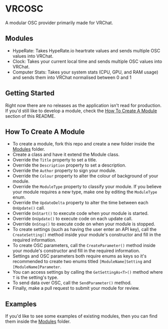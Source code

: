 # VRCOSC
A modular OSC provider primarily made for VRChat.

## Modules
- HypeRate: Takes HypeRate.io heartrate values and sends multiple OSC values into VRChat.
- Clock: Takes your current local time and sends multiple OSC values into VRChat.
- Computer Stats: Takes your system stats (CPU, GPU, and RAM usage) and sends them into VRChat normalised between 0 and 1

## Getting Started
Right now there are no releases as the application isn't read for production. If you'd still like to develop a module, check the [How To Create A Module](https://github.com/VolcanicArts/VRCOSC#how-to-create-a-module) section of this README.

## How To Create A Module
- To create a module, fork this repo and create a new folder inside the [Modules](https://github.com/VolcanicArts/VRCOSC/tree/master/VRCOSC.Game/Modules/Modules) folder.
- Create a class and have it extend the Module class.
- Override the `Title` property to set a title.
- Override the `Description` property to set a description.
- Override the `Author` property to sign your module.
- Override the `Colour` property to alter the colour of background of your module.
- Override the `ModuleType` property to classify your module. If you believe your module requires a new type, make one by editing the `ModuleType` enum.
- Override the `UpdateDelta` property to alter the time between each `OnUpdate()` call.
- Override `OnStart()` to execute code when your module is started.
- Override `OnUpdate()` to execute code on each update call.
- Override `OnStop()` to execute code on when your module is stopped.
- To create settings (such as having the user enter an API key), call the `CreateSetting()` method inside your module's constructor and fill in the required information.
- To create OSC parameters, call the `CreateParameter()` method inside your module's constructor and fill in the required information.
- Settings and OSC parameters both require enums as keys so it's recommended to create two enums titled `[ModuleName]Setting` and `[ModuleName]Parameter`.
- You can access settings by calling the `GetSettingAs<T>()` method where `T` is the setting's type.
- To send data over OSC, call the `SendParameter()` method.
- Finally, make a pull request to submit your module for review.

## Examples
If you'd like to see some examples of existing modules, then you can find them inside the [Modules](https://github.com/VolcanicArts/VRCOSC/tree/master/VRCOSC.Game/Modules/Modules) folder.
